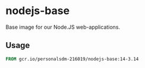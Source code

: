 # nodejs-base

Base image for our Node.JS web-applications.

## Usage

```Dockerfile
FROM gcr.io/personalsdm-216019/nodejs-base:14-3.14
```
